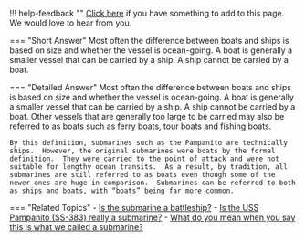 !!! help-feedback ""
    [Click here](https://other.example.com/feedback) if you have something to add to this page. We would love to hear from you.

=== "Short Answer"
    Most often the difference between boats and ships is based on size and whether the vessel is ocean-going. A boat is generally a smaller vessel that can be carried by a ship. A ship cannot be carried by a boat.

=== "Detailed Answer"
    Most often the difference between boats and ships is based on size and whether the vessel is ocean-going.  A boat is generally a smaller vessel that can be carried by a ship.  A ship cannot be carried by a boat.  Other vessels that are generally too large to be carried may also be referred to as boats such as ferry boats, tour boats and fishing boats.
    
    By this definition, submarines such as the Pampanito are technically ships.  However, the original submarines were boats by the formal definition.  They were carried to the point of attack and were not suitable for lengthy ocean transits.  As a result, by tradition, all submarines are still referred to as boats even though some of the newer ones are huge in comparison.  Submarines can be referred to both as ships and boats, with “boats” being far more common.

=== "Related Topics"
    - [Is the submarine a battleship?](./is-the-submarine-a-battleship.md)
    - [Is the USS Pampanito (SS-383) really a submarine?](./is-the-uss-pampanito-ss-383-really-a-submarine.md)
    - [What do you mean when you say this is what we called a submarine?](./what-do-you-mean-when-you-say-this-is-what-we-called-a-submarine.md)
